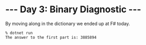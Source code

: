 # --- Day 3: Binary Diagnostic ---

By moving along in the dictionary we ended up at F# today.

```
% dotnet run
The answer to the first part is: 3885894
```
